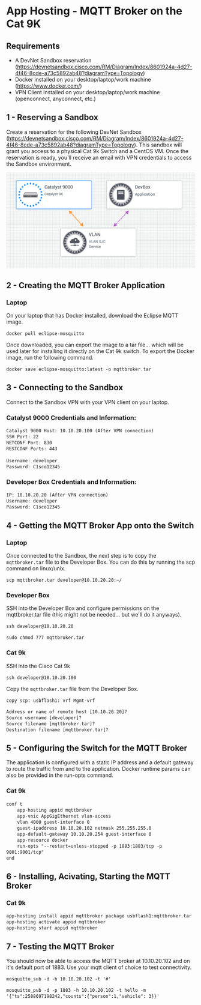 # App Hosting - MQTT Broker on the Cat 9K
## Requirements
- A DevNet Sandbox reservation (https://devnetsandbox.cisco.com/RM/Diagram/Index/8601924a-4d27-4f46-8cde-a73c5892ab48?diagramType=Topology)
- Docker installed on your desktop/laptop/work machine (https://www.docker.com/)
- VPN Client installed on your desktop/laptop/work machine (openconnect, anyconnect, etc.)



## 1 - Reserving a Sandbox
Create a reservation for the following DevNet Sandbox (https://devnetsandbox.cisco.com/RM/Diagram/Index/8601924a-4d27-4f46-8cde-a73c5892ab48?diagramType=Topology). This sandbox will grant you access to a physical Cat 9k Switch and a CentOS VM. Once the reservation is ready, you'll receive an email with VPN credentials to access the Sandbox environment. 

![](assets/sandbox-overview.png)

## 2 - Creating the MQTT Broker Application

### Laptop
On your laptop that has Docker installed, download the Eclipse MQTT image. 
```
docker pull eclipse-mosquitto
```
Once downloaded, you can export the image to a tar file... which will be used later for installing it directly on the Cat 9k switch. To export the Docker image, run the following command.
```
docker save eclipse-mosquitto:latest -o mqttbroker.tar
```

## 3 - Connecting to the Sandbox
Connect to the Sandbox VPN with your VPN client on your laptop.

### Catalyst 9000 Credentials and Information:

    Catalyst 9000 Host: 10.10.20.100 (After VPN connection)
    SSH Port: 22
    NETCONF Port: 830
    RESTCONF Ports: 443 

    Username: developer
    Password: C1sco12345

### Developer Box Credentials and Information:

    IP: 10.10.20.20 (After VPN connection)
    Username: developer
    Password: C1sco12345

## 4 - Getting the MQTT Broker App onto the Switch


### Laptop
Once connected to the Sandbox, the next step is to copy the ```mqttbroker.tar``` file to the Developer Box. 
You can do this by running the scp command on linux/unix. 
```
scp mqttbroker.tar developer@10.10.20.20:~/
```


### Developer Box
SSH into the Developer Box and configure permissions on the mqttbroker.tar file (this might not be needed... but we'll do it anyways). 
```
ssh developer@10.10.20.20
```
```
sudo chmod 777 mqttbroker.tar
```

### Cat 9k

SSH into the Cisco Cat 9k
```
ssh developer@10.10.20.100
```

Copy the ```mqttbroker.tar``` file from the Developer Box.
```
copy scp: usbflash1: vrf Mgmt-vrf
```

    Address or name of remote host [10.10.20.20]?
    Source username [developer]?
    Source filename [mqttbroker.tar]?
    Destination filename [mqttbroker.tar]?


## 5 - Configuring the Switch for the MQTT Broker
The application is configured with a static IP address and a default gateway to route the traffic from and to the application. Docker runtime params can also be provided in the run-opts command. 

### Cat 9k
    conf t
        app-hosting appid mqttbroker
        app-vnic AppGigEthernet vlan-access
        vlan 4000 guest-interface 0
        guest-ipaddress 10.10.20.102 netmask 255.255.255.0
        app-default-gateway 10.10.20.254 guest-interface 0
        app-resource docker
        run-opts "--restart=unless-stopped -p 1883:1883/tcp -p 9001:9001/tcp"
    end


## 6 - Installing, Acivating, Starting the MQTT Broker 

### Cat 9k

    app-hosting install appid mqttbroker package usbflash1:mqttbroker.tar
    app-hosting activate appid mqttbroker
    app-hosting start appid mqttbroker


## 7 - Testing the MQTT Broker

You should now be able to access the MQTT broker at 10.10.20.102 and on it's default port of 1883. Use your mqtt client of choice to test connectivity. 

```
mosquitto_sub -d -h 10.10.20.102 -t '#'
```

```
mosquitto_pub -d -p 1883 -h 10.10.20.102 -t hello -m '{"ts":2588697198242,"counts":{"person":1,"vehicle": 3}}'
```
